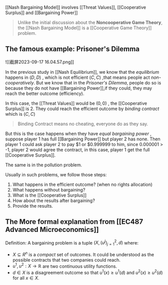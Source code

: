 [[Nash Bargaining Model]] involves [[Threat Values]], [[Cooperative Surplus]] and [[Bargaining Power]]

>  Unlike the initial discussion about the **Noncooperative Game Theory**, the [[Nash Bargaining Model]] is a [[Cooperative Game Theory]] problem.
## The famous example: Prisoner's Dilemma

![[截屏2023-09-17 16.04.57.png]]

In the previous study in [[Nash Equilibrium]], we know that the *equilibrium* happens in $(D,D)$ , which is not efficient $(C,C)$ ,that means people act *non-cooperatively*. But we know that in the *Prisoner's Dilemma*, people do so is because they do not have [[Bargaining Power]],if they could, they may reach the better outcome (efficiency).

In this case, the [[Threat Values]] would be $(0,0)$ , the [[Cooperative Surplus]] is $2$. They could reach the efficient outcome by *binding contract* which is $(C,C)$ 

> Binding Contract means no cheating, everyone do as they say.

But this is the case happens when they have *equal bargaining power* , suppose player 1 has full [[Bargaining Power]] but player 2 has none. Then player 1 could ask player 2 to pay $1 or $0.999999 to him, since 0.000001 > -1, player 2 would agree the contract, in this case, player 1 get the full [[Cooperative Surplus]].

The same is in the pollution problem.

Usually in such problems, we follow those steps:

1. What happens in the efficient outcome? (when no rights allocation)
2. What happens without bargaining?
3. What is the [[Cooperative Surplus]]
4. How about the results after bargaining?
5. Provide the results.

## The More formal explanation from [[EC487 Advanced Microeconomics]]

Definition:  A bargaining problem is a tuple $(X,(u^j)^2_{j=1},d)$ where:
- $X \subseteq R^n$ is a *compact* set of outcomes. It could be understood as the possible contracts that two companies could reach.
- $u^1,u^2: X \to \mathbb{R}$ are two continuous utility functions.
- $d\in X$ is a disagreement outcome so that $u^1(x)\geq u^1(d)$ and $u^2(x)\geq u^2(d)$ for all $x\in X$.



